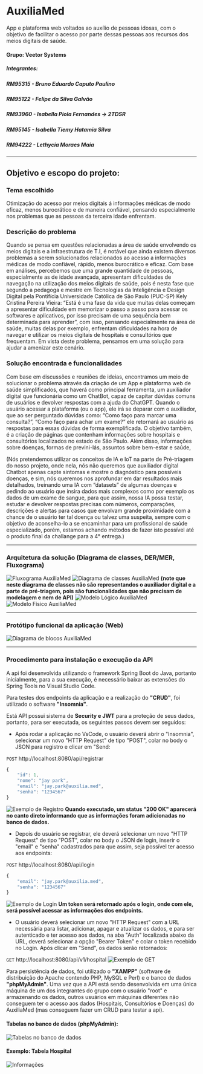 # AuxiliaMed

App e plataforma web voltados ao auxílio de pessoas idosas, com o objetivo de facilitar o acesso por parte dessas pessoas aos recursos dos meios digitais de saúde.

#### Grupo: Veetor Systems
##### Integrantes:
##### RM95315 - Bruno Eduardo Caputo Paulino
##### RM95122 - Felipe da Silva Galvão
##### RM93960 - Isabella Piola Fernandes -> **2TDSR**
##### RM95145 - Isabella Tiemy Hatamia Silva
##### RM94222 - Lethycia Moraes Maia

---

## Objetivo e escopo do projeto:
### Tema escolhido
Otimização do acesso por meios digitais á informações médicas de modo eficaz, menos burocrático e de maneira confiável, pensando especialmente nos problemas que as pessoas da terceira idade enfrentam.

### Descrição do problema
Quando se pensa em questões relacionadas a área de saúde envolvendo os meios digitais e a infraestrutura de T.I, é notável que ainda existem diversos problemas a serem solucionados relacionados ao acesso a informações médicas de modo confiável, rápido, menos burocrático e eficaz. Com base em análises, percebemos que uma grande quantidade de pessoas, especialmente as de idade avançada, apresentam dificuldades de navegação na utilização dos meios digitais de saúde, pois é nesta fase que segundo a pedagoga e mestre em Tecnologias da Inteligência e Design Digital pela Pontifícia Universidade Católica de São Paulo (PUC-SP) Kely Cristina Pereira Vieira: “Está é uma fase da vida que muitas delas começam a apresentar dificuldade em memorizar o passo a passo para acessar os softwares e aplicativos, por isso precisam de uma sequência bem determinada para aprender”, com isso, pensando especialmente na área de saúde, muitas delas por exemplo, enfrentam dificuldades na hora de navegar e utilizar os meios digitais de hospitais e consultórios que frequentam. Em vista deste problema, pensamos em uma solução para ajudar a amenizar este cenário.

### Solução encontrada e funcionalidades
Com base em discussões e reuniões de ideias, encontramos um meio de solucionar o problema através da criação de um App e plataforma web de saúde simplificados, que haverá como principal ferramenta, um auxiliador digital que funcionária como um ChatBot, capaz de capitar dúvidas comuns de usuários e devolver respostas com a ajuda do ChatGPT. Quando o usuário acessar a plataforma (ou o app), ele irá se deparar com o auxiliador, que ao ser perguntado dúvidas como: “Como faço para marcar uma consulta?”, “Como faço para achar um exame?” ele retornará ao usuário as respostas para essas dúvidas de forma exemplificada. O objetivo também, é a criação de páginas que contenham informações sobre hospitais e consultórios localizados no estado de São Paulo. Além disso, informações sobre doenças, formas de previni-lás, assuntos sobre bem-estar e saúde, 

(Nós pretendemos utilizar os conceitos de IA e IoT na parte de Pré-triagem do nosso projeto, onde nela, nós não queremos que auxiliador digital Chatbot apenas capte sintomas e mostre o diagnóstico para possíveis doenças, e sim, nós queremos nos aprofundar em dar resultados mais detalhados, treinando uma IA com “datasets” de algumas doenças e pedindo ao usuário que insira dados mais complexos como por exemplo os dados de um exame de sangue, para que assim, nossa IA possa testar, estudar e devolver respostas precisas com números, comparações, descrições e alertas para casos que envolvam grande proximidade com a chance de o usuário ter tal doença ou talvez uma suspeita, sempre com o objetivo de aconselha-lo a se encaminhar para um profissional de saúde especializado, porém, estamos achando métodos de fazer isto possível até o produto final da challange para a 4° entrega.)

---
### Arquitetura da solução (Diagrama de classes, DER/MER, Fluxograma)
![Fluxograma AuxiliaMed](img/am-arquitetura-diagrama.png)
![Diagrama de classes AuxiliaMed](img/diagrama-classes-am.png)
**(note que neste diagrama de classes não são representandos o auxiliador digital e a parte de pré-triagem, pois são funcionalidades que não precisam de modelagem e nem de API)**
![Modelo Lógico AuxiliaMed](img/logical-model.png)
![Modelo Físico AuxiliaMed](img/physical-model.png)


---
### Protótipo funcional da aplicação (Web)

![Diagrama de blocos AuxiliaMed](img/am-prototipo-web.png)

---
### Procedimento para instalação e execução da API
A api foi desenvolvida utilizando o framework Spring Boot do Java, portanto inicialmente, para a sua execução, é necessário baixar as extensões do Spring Tools no Visual Studio Code. 

Para testes dos endpoints da aplicação e a realização do **"CRUD"**, foi utilizado o software **"Insomnia"**.

Está API possui sistema de **Security e JWT** para a proteção de seus dados, portanto, para ser executada, os seguintes passos devem ser seguidos:

- Após rodar a aplicação no VsCode, o usuário deverá abrir o "Insomnia", selecionar um novo "HTTP Request" de tipo "POST", colar no body o JSON para registro e clicar em "Send:

`POST` http://localhost:8080/api/registrar

```js
{
	"id": 1,
	"nome": "jay park",
	"email": "jay.park@auxilia.med",
	"senha": "1234567"
}
```

![Exemplo de Registro](img/registrar.png)
**Quando executado, um status "200 OK" aparecerá no canto direto informando que as informações foram adicionadas no banco de dados.**


- Depois do usuário se registrar, ele deverá selecionar um novo "HTTP Request" de tipo "POST", colar no body o JSON de login, inserir o "email" e "senha" cadastrados para que  assim, seja possível ter acesso aos endpoints:

`POST` http://localhost:8080/api/login

```js
{
	"email": "jay.park@auxilia.med",
	"senha": "1234567"
}
```
![Exemplo de Login](img/login.png)
**Um token será retornado após o login, onde com ele, será possível acessar as informações dos endpoints.**

- O usuário deverá selecionar um novo "HTTP Request" com a URL necessária para listar, adicionar, apagar e atualizar os dados, e para ser autenticado e ter acesso aos dados, na aba "Auth" localizada abaixo da URL, deverá selecionar a opção "Bearer Token" e colar o token recebido no Login. Após clicar em "Send", os dados serão retornados:

`GET` http://localhost:8080/api/v1/hospital
![Exemplo de GET](img/get-hospital.png)

Para persistência de dados, foi utilizado o **"XAMPP"** (software de distribuição do Apache contendo PHP, MySQL e Perl) e o banco de dados **"phpMyAdmin"**. Uma vez que a API está sendo desenvolvida em uma única máquina de um dos integrantes do grupo com o usuário "root" e armazenando os dados, outros usuários em máquinas diferentes não conseguem ter o acesso aos dados (Hospitais, Consultórios e Doenças) do AuxiliaMed (mas conseguem fazer um CRUD para testar a api).

#### Tabelas no banco de dados (phpMyAdmin):
![Tabelas no banco de dados](img/tabelas-php.png)

#### Exemplo: Tabela Hospital
![Informações](img/tabela-hospital.png)


